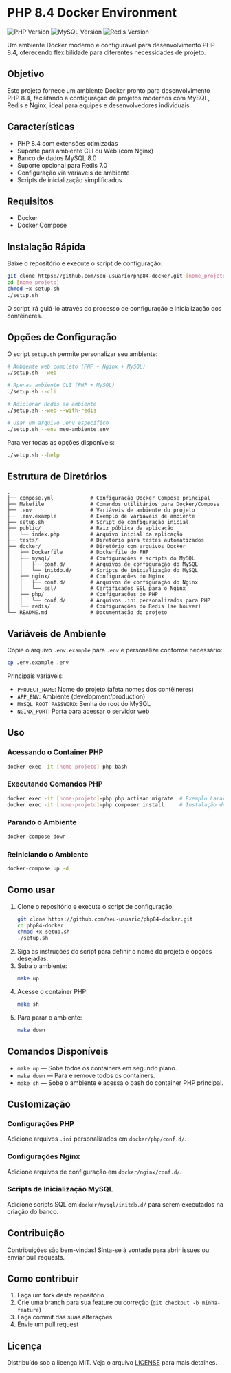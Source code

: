 # PHP 8.4 Docker Environment

![PHP Version](https://img.shields.io/badge/PHP-8.4-blue)
![MySQL Version](https://img.shields.io/badge/MySQL-8.0-orange)
![Redis Version](https://img.shields.io/badge/Redis-7.0-red)

Um ambiente Docker moderno e configurável para desenvolvimento PHP 8.4, oferecendo flexibilidade para diferentes necessidades de projeto.

## Objetivo

Este projeto fornece um ambiente Docker pronto para desenvolvimento PHP 8.4, facilitando a configuração de projetos modernos com MySQL, Redis e Nginx, ideal para equipes e desenvolvedores individuais.

## Características

- PHP 8.4 com extensões otimizadas
- Suporte para ambiente CLI ou Web (com Nginx)
- Banco de dados MySQL 8.0
- Suporte opcional para Redis 7.0
- Configuração via variáveis de ambiente
- Scripts de inicialização simplificados

## Requisitos

- Docker
- Docker Compose

## Instalação Rápida

Baixe o repositório e execute o script de configuração:

```bash
git clone https://github.com/seu-usuario/php84-docker.git [nome_projeto]
cd [nome_projeto]
chmod +x setup.sh
./setup.sh
```

O script irá guiá-lo através do processo de configuração e inicialização dos contêineres.

## Opções de Configuração

O script `setup.sh` permite personalizar seu ambiente:

```bash
# Ambiente web completo (PHP + Nginx + MySQL)
./setup.sh --web

# Apenas ambiente CLI (PHP + MySQL)
./setup.sh --cli

# Adicionar Redis ao ambiente
./setup.sh --web --with-redis

# Usar um arquivo .env específico
./setup.sh --env meu-ambiente.env
```

Para ver todas as opções disponíveis:

```bash
./setup.sh --help
```

## Estrutura de Diretórios

```
.
├── compose.yml            # Configuração Docker Compose principal
├── Makefile               # Comandos utilitários para Docker/Compose
├── .env                   # Variáveis de ambiente do projeto
├── .env.example           # Exemplo de variáveis de ambiente
├── setup.sh               # Script de configuração inicial
├── public/                # Raiz pública da aplicação
│   └── index.php          # Arquivo inicial da aplicação
├── tests/                 # Diretório para testes automatizados
├── docker/                # Diretório com arquivos Docker
│   ├── Dockerfile         # Dockerfile do PHP
│   ├── mysql/             # Configurações e scripts do MySQL
│   │   ├── conf.d/        # Arquivos de configuração do MySQL
│   │   └── initdb.d/      # Scripts de inicialização do MySQL
│   ├── nginx/             # Configurações do Nginx
│   │   ├── conf.d/        # Arquivos de configuração do Nginx
│   │   └── ssl/           # Certificados SSL para o Nginx
│   ├── php/               # Configurações do PHP
│   │   └── conf.d/        # Arquivos .ini personalizados para PHP
│   └── redis/             # Configurações do Redis (se houver)
└── README.md              # Documentação do projeto
```

## Variáveis de Ambiente

Copie o arquivo `.env.example` para `.env` e personalize conforme necessário:

```bash
cp .env.example .env
```

Principais variáveis:

- `PROJECT_NAME`: Nome do projeto (afeta nomes dos contêineres)
- `APP_ENV`: Ambiente (development/production)
- `MYSQL_ROOT_PASSWORD`: Senha do root do MySQL
- `NGINX_PORT`: Porta para acessar o servidor web

## Uso

### Acessando o Container PHP

```bash
docker exec -it [nome-projeto]-php bash
```

### Executando Comandos PHP

```bash
docker exec -it [nome-projeto]-php php artisan migrate  # Exemplo Laravel
docker exec -it [nome-projeto]-php composer install     # Instalação de dependências
```

### Parando o Ambiente

```bash
docker-compose down
```

### Reiniciando o Ambiente

```bash
docker-compose up -d
```

## Como usar

1. Clone o repositório e execute o script de configuração:
   ```bash
   git clone https://github.com/seu-usuario/php84-docker.git
   cd php84-docker
   chmod +x setup.sh
   ./setup.sh
   ```
2. Siga as instruções do script para definir o nome do projeto e opções desejadas.
3. Suba o ambiente:
   ```bash
   make up
   ```
4. Acesse o container PHP:
   ```bash
   make sh
   ```
5. Para parar o ambiente:
   ```bash
   make down
   ```

## Comandos Disponíveis

- `make up` — Sobe todos os containers em segundo plano.
- `make down` — Para e remove todos os containers.
- `make sh` — Sobe o ambiente e acessa o bash do container PHP principal.

## Customização

### Configurações PHP

Adicione arquivos `.ini` personalizados em `docker/php/conf.d/`.

### Configurações Nginx

Adicione arquivos de configuração em `docker/nginx/conf.d/`.

### Scripts de Inicialização MySQL

Adicione scripts SQL em `docker/mysql/initdb.d/` para serem executados na criação do banco.

## Contribuição

Contribuições são bem-vindas! Sinta-se à vontade para abrir issues ou enviar pull requests.

## Como contribuir

1. Faça um fork deste repositório
2. Crie uma branch para sua feature ou correção (`git checkout -b minha-feature`)
3. Faça commit das suas alterações
4. Envie um pull request

## Licença

Distribuído sob a licença MIT. Veja o arquivo [LICENSE](LICENSE) para mais detalhes.

